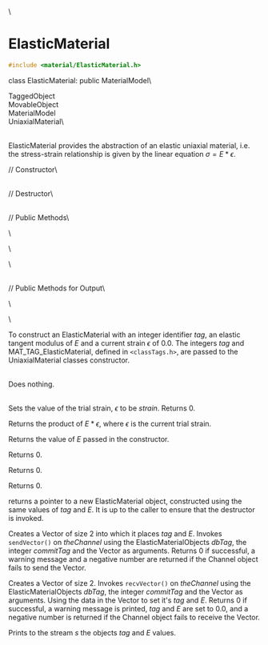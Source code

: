 \
# ElasticMaterial 

```cpp
#include <material/ElasticMaterial.h>
```

class ElasticMaterial: public MaterialModel\

TaggedObject\
MovableObject\
MaterialModel\
UniaxialMaterial\

\
ElasticMaterial provides the abstraction of an elastic uniaxial
material, i.e. the stress-strain relationship is given by the linear
equation $\sigma = E * \epsilon$.

// Constructor\

\
// Destructor\

\
// Public Methods\

\

\

\

\
// Public Methods for Output\

\

\

To construct an ElasticMaterial with an integer identifier *tag*, an
elastic tangent modulus of $E$ and a current strain $\epsilon$ of $0.0$.
The integers *tag* and MAT_TAG_ElasticMaterial, defined in
 `<classTags.h>`, are passed to the UniaxialMaterial classes
constructor.

\
Does nothing.

\
Sets the value of the trial strain, $\epsilon$ to be *strain*. Returns
$0$.

Returns the product of $E * \epsilon$, where $\epsilon$ is the current
trial strain.

Returns the value of $E$ passed in the constructor.

Returns $0$.

Returns $0$.

Returns $0$.

returns a pointer to a new ElasticMaterial object, constructed using the
same values of *tag* and $E$. It is up to the caller to ensure that the
destructor is invoked.

Creates a Vector of size $2$ into which it places *tag* and *E*. Invokes
`sendVector()` on *theChannel* using the ElasticMaterialObjects *dbTag*,
the integer *commitTag* and the Vector as arguments. Returns $0$ if
successful, a warning message and a negative number are returned if the
Channel object fails to send the Vector.

Creates a Vector of size $2$. Invokes `recvVector()` on *theChannel*
using the ElasticMaterialObjects *dbTag*, the integer *commitTag* and
the Vector as arguments. Using the data in the Vector to set it's *tag*
and $E$. Returns $0$ if successful, a warning message is printed, *tag*
and $E$ are set to $0.0$, and a negative number is returned if the
Channel object fails to receive the Vector.

Prints to the stream *s* the objects *tag* and $E$ values.

